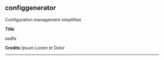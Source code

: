 **configgenerator**
----------

Configuration management simplified

**Title**

asdfa

**Credits**
Ipsum Lorem et Dolor


** **




